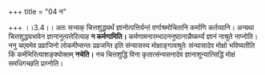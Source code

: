 +++
title = "04 न"

+++
।।3.4।। अतः सभ्यक् चित्तशुद्ध्यर्थं ज्ञानोत्पत्तिर्यन्तं वर्णाश्रमोचितानि
कर्माणि कर्तव्यानि। अन्यथा चित्तशुद्ध्यभावेन ज्ञानानुत्पत्तेरित्याह **न
कर्मणामिति।** कर्मणामनारम्भादननुष्ठानान्नैष्कर्म्यं ज्ञानं नाश्रुते
नाप्नोति। ननु चएवमेव प्रव्राजिनो लोकमीप्सन्तः प्रव्रजन्ति इति संन्यासस्य
मोक्षाङ्गत्वश्रुतेः संन्यासादेव मोक्षो भविष्यतीति किं
कर्मभिरित्याशङ्क्योक्तम् **नचेति।** नच चित्तशुद्धिं विना
कृतात्संन्यसनादेव ज्ञानाशून्यात्सिद्धिं मोक्षं समधिगच्छति प्राप्नोति।
